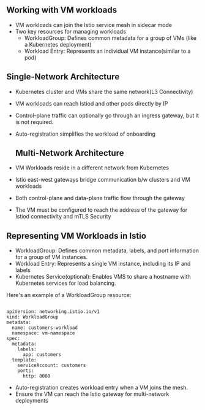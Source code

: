 
## Working with VM workloads

- VM workloads can join the Istio service mesh in sidecar mode
- Two key resources for managing workloads
    - WorkloadGroup: Defines common metadata for a group of VMs (like a Kubernetes deployment)
    - Workload Entry: Represents an individual VM instance(similar to a pod)
 

## Single-Network Architecture

- Kubernetes cluster and VMs share the same network(L3 Connectivity)
- VM workloads can reach Istiod and other pods directly by IP
- Control-plane traffic can optionally go through an ingress gateway, but it is not required.
- Auto-registration simplifies the workload of onboarding


  ## Multi-Network Architecture

- VM Workloads reside in a different network from Kubernetes
- Istio east-west gateways bridge communication b/w clusters and VM workloads
- Both control-plane and data-plane traffic flow through the gateway
- The VM must be configured to reach the address of the gateway for Istiod connectivity and mTLS Security


## Representing VM Workloads in Istio

- WorkloadGroup: Defines common metadata, labels, and port information for a group of VM instances.
- Workload Entry: Represents a single VM instance, including its IP and labels
- Kubernetes Service(optional): Enables VMS to share a hostname with Kubernetes services for load balancing.



Here's an example of a WorkloadGroup resource:

```

apiVersion: networking.istio.io/v1
kind: WorkloadGroup
metadata:
  name: customers-workload
  namespace: vm-namespace
spec:
  metadata:
    labels:
      app: customers
  template:
    serviceAccount: customers
    ports:
      http: 8080

```


- Auto-registration creates workload entry when a VM joins the mesh.
- Ensure the VM can reach the Istio gateway for multi-network deployments
